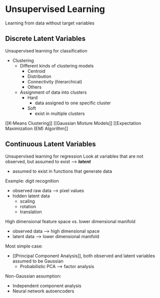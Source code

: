 # Unsupervised Learning
Learning from data without target variables
## Discrete Latent Variables
Unsupervised learning for classification
- Clustering
	- Different kinds of clustering models
		- Centroid
		- Distribution
		- Connectivity (hierarchical)
		- Others
	- Assignment of data into clusters
		- Hard
			- data assigned to one specific cluster
		- Soft
			- exist in multiple clusters

[[K-Means Clustering]]
[[Gaussian Mixture Models]]
[[Expectation Maximization (EM) Algorithm]]

## Continuous Latent Variables
Unsupervised learning for regression
Look at variables that are not observed, but assumed to exist --> ***latent***
- assumed to exist in functions that generate data

Example: digit recognition
- observed raw data --> pixel values
- hidden latent data
	- scaling
	- rotation
	- translation

High dimensional feature space vs. lower dimensional manifold
- observed data --> high dimensional space
- latent data --> lower dimensional manifold

Most simple case:
- [[Principal Component Analysis]], both observed and latent variables assumed to be Gaussian
	- Probabilistic PCA --> factor analysis

Non-Gaussian assumption:
- Independent component analysis
- Neural network autoencoders

